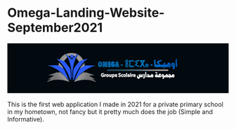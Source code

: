 # Omega-Landing-Website-September2021
<img src="img/omega_banner.png" alt="Header Image" style="max-width:100%; height:auto;">

This is the first web application I made in 2021 for a private primary school in my hometown, not fancy but it pretty much does the job (Simple and Informative).
